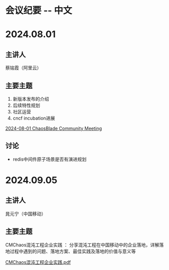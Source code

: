 # 会议纪要 -- 中文
# 2024.08.01
## 主讲人
蔡铭霞（阿里云）

## 主要主题
1. 新版本发布的介绍
2. 后续特性规划
3. 社区运营
4. cncf incubation进展
   
[2024-08-01 ChaosBlade Community Meeting](https://github.com/chaosblade-io/community/blob/main/meeting/doc/2024-08-01-chaosblade-meeting.md)

## 讨论
* redis中间件原子场景是否有演进规划

# 2024.09.05
## 主讲人
晁元宁（中国移动）

## 主要主题
CMChaos混沌工程企业实践 ： 分享混沌工程在中国移动中的企业落地，详解落地过程中遇到的问题、落地方案、最佳实践及落地的价值与意义等
   
[CMChaos混沌工程企业实践.pdf](https://github.com/chaosblade-io/community/blob/main/meeting/doc/CMChaos%E6%B7%B7%E6%B2%8C%E5%B7%A5%E7%A8%8B%E4%BC%81%E4%B8%9A%E5%AE%9E%E8%B7%B5.pdf)


